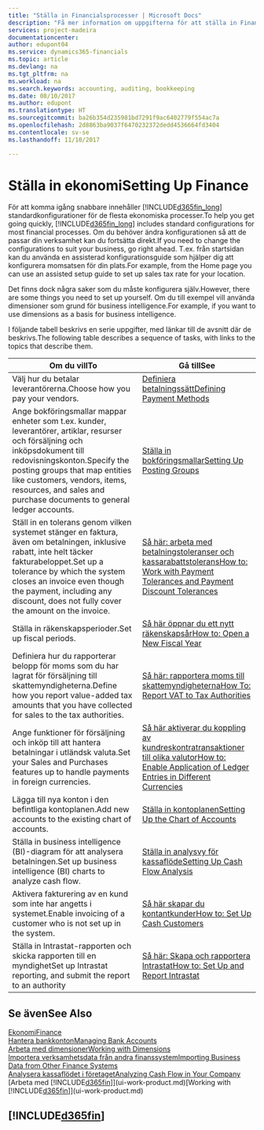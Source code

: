 ```yaml
---
title: "Ställa in Financialsprocesser | Microsoft Docs"
description: "Få mer information om uppgifterna för att ställa in Finance i ditt företag som passar alla behov av redovisning, granskning eller bokföring."
services: project-madeira
documentationcenter: 
author: edupont04
ms.service: dynamics365-financials
ms.topic: article
ms.devlang: na
ms.tgt_pltfrm: na
ms.workload: na
ms.search.keywords: accounting, auditing, bookkeeping
ms.date: 08/10/2017
ms.author: edupont
ms.translationtype: HT
ms.sourcegitcommit: ba26b354d235981bd7291f9ac6402779f554ac7a
ms.openlocfilehash: 2d8863ba9037f6470232372dedd4536664fd3404
ms.contentlocale: sv-se
ms.lasthandoff: 11/10/2017

---
```

# <a name="setting-up-finance"></a><span data-ttu-id="0f048-103">Ställa in ekonomi</span><span class="sxs-lookup"><span data-stu-id="0f048-103">Setting Up Finance</span></span>
<span data-ttu-id="0f048-104">För att komma igång snabbare innehåller [!INCLUDE[d365fin_long](includes/d365fin_long_md.md)] standardkonfigurationer för de flesta ekonomiska processer.</span><span class="sxs-lookup"><span data-stu-id="0f048-104">To help you get going quickly, [!INCLUDE[d365fin_long](includes/d365fin_long_md.md)] includes standard configurations for most financial processes.</span></span> <span data-ttu-id="0f048-105">Om du behöver ändra konfigurationen så att de passar din verksamhet kan du fortsätta direkt.</span><span class="sxs-lookup"><span data-stu-id="0f048-105">If you need to change the configurations to suit your business, go right ahead.</span></span> <span data-ttu-id="0f048-106">T.ex. från startsidan kan du använda en assisterad konfigurationsguide som hjälper dig att konfigurera momsatsen för din plats.</span><span class="sxs-lookup"><span data-stu-id="0f048-106">For example, from the Home page you can use an assisted setup guide to set up sales tax rate for your location.</span></span>  

<span data-ttu-id="0f048-107">Det finns dock några saker som du måste konfigurera själv.</span><span class="sxs-lookup"><span data-stu-id="0f048-107">However, there are some things you need to set up yourself.</span></span> <span data-ttu-id="0f048-108">Om du till exempel vill använda dimensioner som grund för business intelligence.</span><span class="sxs-lookup"><span data-stu-id="0f048-108">For example, if you want to use dimensions as a basis for business intelligence.</span></span>  

<span data-ttu-id="0f048-109">I följande tabell beskrivs en serie uppgifter, med länkar till de avsnitt där de beskrivs.</span><span class="sxs-lookup"><span data-stu-id="0f048-109">The following table describes a sequence of tasks, with links to the topics that describe them.</span></span>

| <span data-ttu-id="0f048-110">Om du vill</span><span class="sxs-lookup"><span data-stu-id="0f048-110">To</span></span> | <span data-ttu-id="0f048-111">Gå till</span><span class="sxs-lookup"><span data-stu-id="0f048-111">See</span></span> |
| --- | --- |
| <span data-ttu-id="0f048-112">Välj hur du betalar leverantörerna.</span><span class="sxs-lookup"><span data-stu-id="0f048-112">Choose how you pay your vendors.</span></span> |[<span data-ttu-id="0f048-113">Definiera betalningssätt</span><span class="sxs-lookup"><span data-stu-id="0f048-113">Defining Payment Methods</span></span>](finance-payment-methods.md) |
| <span data-ttu-id="0f048-114">Ange bokföringsmallar mappar enheter som t.ex. kunder, leverantörer, artiklar, resurser och försäljning och inköpsdokument till redovisningskonton.</span><span class="sxs-lookup"><span data-stu-id="0f048-114">Specify the posting groups that map entities like customers, vendors, items, resources, and sales and purchase documents to general ledger accounts.</span></span> |[<span data-ttu-id="0f048-115">Ställa in bokföringsmallar</span><span class="sxs-lookup"><span data-stu-id="0f048-115">Setting Up Posting Groups</span></span>](finance-posting-groups.md)|
|<span data-ttu-id="0f048-116">Ställ in en tolerans genom vilken systemet stänger en faktura, även om betalningen, inklusive rabatt, inte helt täcker fakturabeloppet.</span><span class="sxs-lookup"><span data-stu-id="0f048-116">Set up a tolerance by which the system closes an invoice even though the payment, including any discount, does not fully cover the amount on the invoice.</span></span>|[<span data-ttu-id="0f048-117">Så här: arbeta med betalningstoleranser och kassarabattstolerans</span><span class="sxs-lookup"><span data-stu-id="0f048-117">How to: Work with Payment Tolerances and Payment Discount Tolerances</span></span>](finance-payment-tolerance-and-payment-discount-tolerance.md)|
| <span data-ttu-id="0f048-118">Ställa in räkenskapsperioder.</span><span class="sxs-lookup"><span data-stu-id="0f048-118">Set up fiscal periods.</span></span> |[<span data-ttu-id="0f048-119">Så här öppnar du ett nytt räkenskapsår</span><span class="sxs-lookup"><span data-stu-id="0f048-119">How to: Open a New Fiscal Year</span></span>](finance-how-open-new-fiscal-year.md) |
| <span data-ttu-id="0f048-120">Definiera hur du rapporterar belopp för moms som du har lagrat för försäljning till skattemyndigheterna.</span><span class="sxs-lookup"><span data-stu-id="0f048-120">Define how you report value-added tax amounts that you have collected for sales to the tax authorities.</span></span> |[<span data-ttu-id="0f048-121">Så här: rapportera moms till skattemyndigheterna</span><span class="sxs-lookup"><span data-stu-id="0f048-121">How To: Report VAT to Tax Authorities</span></span>](finance-how-report-vat.md)|
| <span data-ttu-id="0f048-122">Ange funktioner för försäljning och inköp till att hantera betalningar i utländsk valuta.</span><span class="sxs-lookup"><span data-stu-id="0f048-122">Set your Sales and Purchases features up to handle payments in foreign currencies.</span></span>|[<span data-ttu-id="0f048-123">Så här aktiverar du koppling av kundreskontratransaktioner till olika valutor</span><span class="sxs-lookup"><span data-stu-id="0f048-123">How to: Enable Application of Ledger Entries in Different Currencies</span></span>](finance-how-enable-application-ledger-entries-different-currencies.md)
| <span data-ttu-id="0f048-124">Lägga till nya konton i den befintliga kontoplanen.</span><span class="sxs-lookup"><span data-stu-id="0f048-124">Add new accounts to the existing chart of accounts.</span></span> |[<span data-ttu-id="0f048-125">Ställa in kontoplanen</span><span class="sxs-lookup"><span data-stu-id="0f048-125">Setting Up the Chart of Accounts</span></span>](finance-setup-chart-accounts.md) |
| <span data-ttu-id="0f048-126">Ställa in business intelligence (BI)-diagram för att analysera betalningen.</span><span class="sxs-lookup"><span data-stu-id="0f048-126">Set up business intelligence (BI) charts to analyze cash flow.</span></span> |[<span data-ttu-id="0f048-127">Ställa in analysvy för kassaflöde</span><span class="sxs-lookup"><span data-stu-id="0f048-127">Setting Up Cash Flow Analysis</span></span>](finance-setup-cash-flow-analyses.md) |
|<span data-ttu-id="0f048-128">Aktivera fakturering av en kund som inte har angetts i systemet.</span><span class="sxs-lookup"><span data-stu-id="0f048-128">Enable invoicing of a customer who is not set up in the system.</span></span>|[<span data-ttu-id="0f048-129">Så här skapar du kontantkunder</span><span class="sxs-lookup"><span data-stu-id="0f048-129">How to: Set Up Cash Customers</span></span>](finance-how-to-set-up-cash-customers.md)|
| <span data-ttu-id="0f048-130">Ställa in Intrastat-rapporten och skicka rapporten till en myndighet</span><span class="sxs-lookup"><span data-stu-id="0f048-130">Set up Intrastat reporting, and submit the report to an authority</span></span> | [<span data-ttu-id="0f048-131">Så här: Skapa och rapportera Intrastat</span><span class="sxs-lookup"><span data-stu-id="0f048-131">How to: Set Up and Report Intrastat</span></span>](finance-how-setup-report-intrastat.md)|

## <a name="see-also"></a><span data-ttu-id="0f048-132">Se även</span><span class="sxs-lookup"><span data-stu-id="0f048-132">See Also</span></span>
[<span data-ttu-id="0f048-133">Ekonomi</span><span class="sxs-lookup"><span data-stu-id="0f048-133">Finance</span></span>](finance.md)  
[<span data-ttu-id="0f048-134">Hantera bankkonton</span><span class="sxs-lookup"><span data-stu-id="0f048-134">Managing Bank Accounts</span></span>](bank-manage-bank-accounts.md)  
[<span data-ttu-id="0f048-135">Arbeta med dimensioner</span><span class="sxs-lookup"><span data-stu-id="0f048-135">Working with Dimensions</span></span>](finance-dimensions.md)  
[<span data-ttu-id="0f048-136">Importera verksamhetsdata från andra finanssystem</span><span class="sxs-lookup"><span data-stu-id="0f048-136">Importing Business Data from Other Finance Systems</span></span>](upload-data.md)  
[<span data-ttu-id="0f048-137">Analysera kassaflödet i företaget</span><span class="sxs-lookup"><span data-stu-id="0f048-137">Analyzing Cash Flow in Your Company</span></span>](finance-analyze-cash-flow.md)  
<span data-ttu-id="0f048-138">[Arbeta med [!INCLUDE[d365fin](includes/d365fin_md.md)]](ui-work-product.md)</span><span class="sxs-lookup"><span data-stu-id="0f048-138">[Working with [!INCLUDE[d365fin](includes/d365fin_md.md)]](ui-work-product.md)</span></span>  

## [!INCLUDE[d365fin](includes/free_trial_md.md)]

